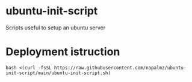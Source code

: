 # ubuntu-init-script
Scripts useful to setup an ubuntu server

# Deployment istruction
```
bash <(curl -fsSL https://raw.githubusercontent.com/napalmz/ubuntu-init-script/main/ubuntu-init-script.sh)
```